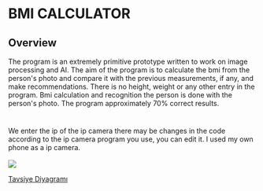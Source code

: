 # BMI CALCULATOR

## Overview

The program is an extremely primitive prototype written to work on image processing and AI. The aim of the program is to calculate the bmi from the person's photo and compare it with the previous measurements, if any, and make recommendations. There is no height, weight or any other entry in the program. Bmi calculation and recognition the person is done with the person's photo.
The program approximately 70% correct results.

# 

We enter the ip of the ip camera there may be changes in the code according to the ip camera program you use, you can edit it. I used my own phone as a ip camera.
<br></br>
<img src="https://github.com/meteahmetyakar/Bmi-Calculator-With-Image-Processing-And-Face-Recognition/blob/main/images/ip-camera-input.png" />

[Tavsiye Diyagramı](https://i.hizliresim.com/2w6gpx.png)
